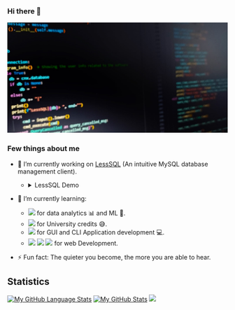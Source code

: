 ### Hi there 👋

<img src="GitPhoto.jpg"></img>

### Few things about me
- 🔭 I’m currently working on [LessSQL](https://github.com/Shahibur50/LessSQL) (An intuitive MySQL database management client).
  - <details><summary>LessSQL Demo</summary>
    <p>

       ```
       LOGGED IN AS: DemoUser@172.28.xxx.xxx
       TIME: 09:10:34 AM

       MySQL server version: 8.0.32-0buntu0.22.04.1
       Connection ID: 11

       +------------------------------------------------------------+
       | Welcome to LessSQL Database Management Client              |
       | Version: 1.0.0                                             |
       |                                                            |
       | Copyright (c) 2023 Shahibur Rahaman                        |
       |                                                            |
       | This program comes with ABSOLUTELY NO WARRANTY.            |
       |                                                            |
       | For more info and updates visit:                           |
       | https://github.com/Shahibur50/LessSQL                      |
       |                                                            |
       | Commands end with ;                                        |
       |                                                            |
       | To cancel any input statement type '\c'                    |
       |                                                            |
       | Type "license;" to see the license.                        |
       | Type 'help;' or '\h;' for help. To exit type 'exit;'       |
       +------------------------------------------------------------+

       LessSQL|> create database;    
              -> DATABASE NAME: demo

       Query OK, created database [demo]

       LessSQL|> use database;
              -> DATABASE NAME: demo

       Query OK, now using database [demo]

       LessSQL|> create table;             
              -> NAME OF TABLE: demoTable
              -> NO. OF COLUMNS: 3
              -> COLUMN (1) NAME AND DATA-TYPE: demo_id INT 
              -> COLUMN (2) NAME AND DATA-TYPE: demo_name VARCHAR(35)     
              -> COLUMN (3) NAME AND DATA-TYPE: demo_remarks VARCHAR(100)
              -> PRIMARY KEY: demo_id

       Query OK, created table [demoTable]

       LessSQL|>
       ```

    </p>
    </details>

- 🌱 I’m currently learning:
  - <img src="https://img.shields.io/badge/Python-fdd33c?style=flat&logo=python&logoColor=407cae"></img> for data analytics 📊 and ML 🤖.
  - <img src="https://img.shields.io/badge/Programming Language-6094cb?style=flat&logo=C&logoColor=ffffff"></img> for University credits 😅.
  - <img src="https://img.shields.io/badge/++ Programming Language-02417e?style=flat&logo=C&logoColor=ffffff"></img> for GUI and CLI Application development 💻.
  - <img src="https://img.shields.io/badge/Javascipt-e8d44b?style=flat&logo=javascript&logoColor=000000"></img>
    <img src="https://img.shields.io/badge/HTML-d84c23?style=flat&logo=html5&logoColor=ffffff"></img>
    <img src="https://img.shields.io/badge/CSS-244bdd?style=flat&logo=css3&logoColor=ffffff"></img> for web Development.
- ⚡ Fun fact: The quieter you become, the more you are able to hear.

## Statistics
[![My GitHub Language Stats](https://github-readme-stats.vercel.app/api/top-langs/?username=Shahibur50&layout=compact&hide_border=true&langs_count=10&theme=github_dark)]()
[![My GitHub Stats](https://github-readme-stats.vercel.app/api/?username=Shahibur50&hide_border=true&count_private=false&theme=github_dark&showicons=true)]() 
<img src="https://github-readme-streak-stats.herokuapp.com/?user=Shahibur50&hide_border=true&theme=github-dark-blue">
